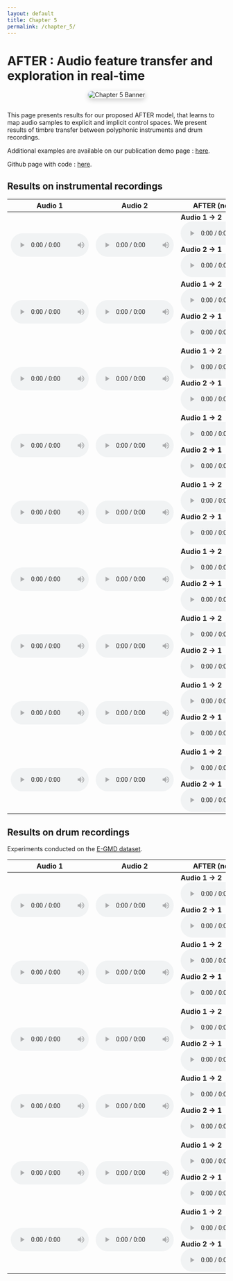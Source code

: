 ```yaml
---
layout: default
title: Chapter 5
permalink: /chapter_5/
---
```


# AFTER : Audio feature transfer and exploration in real-time

<div style="text-align: center; margin-bottom: 30px;"> 
  <img src="/phd_support/docs/assets/after.jpg" 
       alt="Chapter 5 Banner" 
       style="max-width: 100%; height: auto; border-radius: 10px; box-shadow: 0px 4px 12px rgba(0,0,0,0.2);" />
</div>

This page presents results for our proposed AFTER model, that learns to map audio samples to explicit and implicit control spaces. We present results of timbre transfer between polyphonic instruments and drum recordings. 

Additional examples are available on our publication demo page : <a href="https://nilsdem.github.io/control-transfer-diffusion/">here</a>.

Github page with code :  <a href="https://github.com/acids-ircam/AFTER"> here</a>.

## Results on instrumental recordings 

<table class="table table-sm text-center" style="vertical-align: middle; width: 100%;">
  <thead>
    <tr>
      <th style="text-align:center; width: 200px;">Audio 1</th>
      <th style="text-align:center; width: 200px;">Audio 2</th>
      <th style="text-align:center; width: 300px;">AFTER (no SSL)</th>
      <th style="text-align:center; width: 300px;">AFTER (SSL)</th>
    </tr>
  </thead>
  <tbody>

  <!-- Example 11 -->
  <tr>
    <td>
      <audio src="/phd_support/docs/assets/samples/chapter5/nossl/example_11/audio1.wav" controls style="width: 180px"></audio>
    </td>
    <td>
      <audio src="/phd_support/docs/assets/samples/chapter5/nossl/example_11/audio2.wav" controls style="width: 180px"></audio>
    </td>
    <td>
      <div><b>Audio 1 → 2</b></div>
      <audio src="/phd_support/docs/assets/samples/chapter5/nossl/example_11/audio12.wav" controls style="width: 180px"></audio>
      <div><b>Audio 2 → 1</b></div>
      <audio src="/phd_support/docs/assets/samples/chapter5/nossl/example_11/audio21.wav" controls style="width: 180px"></audio>
    </td>
    <td>
      <div><b>Audio 1 → 2</b></div>
      <audio src="/phd_support/docs/assets/samples/chapter5/ssl/example_11/audio12.wav" controls style="width: 180px"></audio>
      <div><b>Audio 2 → 1</b></div>
      <audio src="/phd_support/docs/assets/samples/chapter5/ssl/example_11/audio21.wav" controls style="width: 180px"></audio>
    </td>
  </tr>

  <!-- Example 15 -->
  <tr>
    <td>
      <audio src="/phd_support/docs/assets/samples/chapter5/nossl/example_15/audio1.wav" controls style="width: 180px"></audio>
    </td>
    <td>
      <audio src="/phd_support/docs/assets/samples/chapter5/nossl/example_15/audio2.wav" controls style="width: 180px"></audio>
    </td>
    <td>
      <div><b>Audio 1 → 2</b></div>
      <audio src="/phd_support/docs/assets/samples/chapter5/nossl/example_15/audio12.wav" controls style="width: 180px"></audio>
      <div><b>Audio 2 → 1</b></div>
      <audio src="/phd_support/docs/assets/samples/chapter5/nossl/example_15/audio21.wav" controls style="width: 180px"></audio>
    </td>
    <td>
      <div><b>Audio 1 → 2</b></div>
      <audio src="/phd_support/docs/assets/samples/chapter5/ssl/example_15/audio12.wav" controls style="width: 180px"></audio>
      <div><b>Audio 2 → 1</b></div>
      <audio src="/phd_support/docs/assets/samples/chapter5/ssl/example_15/audio21.wav" controls style="width: 180px"></audio>
    </td>
  </tr>

  <!-- Example 18 -->
  <tr>
    <td>
      <audio src="/phd_support/docs/assets/samples/chapter5/nossl/example_18/audio1.wav" controls style="width: 180px"></audio>
    </td>
    <td>
      <audio src="/phd_support/docs/assets/samples/chapter5/nossl/example_18/audio2.wav" controls style="width: 180px"></audio>
    </td>
    <td>
      <div><b>Audio 1 → 2</b></div>
      <audio src="/phd_support/docs/assets/samples/chapter5/nossl/example_18/audio12.wav" controls style="width: 180px"></audio>
      <div><b>Audio 2 → 1</b></div>
      <audio src="/phd_support/docs/assets/samples/chapter5/nossl/example_18/audio21.wav" controls style="width: 180px"></audio>
    </td>
    <td>
      <div><b>Audio 1 → 2</b></div>
      <audio src="/phd_support/docs/assets/samples/chapter5/ssl/example_18/audio12.wav" controls style="width: 180px"></audio>
      <div><b>Audio 2 → 1</b></div>
      <audio src="/phd_support/docs/assets/samples/chapter5/ssl/example_18/audio21.wav" controls style="width: 180px"></audio>
    </td>
  </tr>

  <!-- Example 84 -->
  <tr>
    <td>
      <audio src="/phd_support/docs/assets/samples/chapter5/nossl/example_84/audio1.wav" controls style="width: 180px"></audio>
    </td>
    <td>
      <audio src="/phd_support/docs/assets/samples/chapter5/nossl/example_84/audio2.wav" controls style="width: 180px"></audio>
    </td>
    <td>
      <div><b>Audio 1 → 2</b></div>
      <audio src="/phd_support/docs/assets/samples/chapter5/nossl/example_84/audio12.wav" controls style="width: 180px"></audio>
      <div><b>Audio 2 → 1</b></div>
      <audio src="/phd_support/docs/assets/samples/chapter5/nossl/example_84/audio21.wav" controls style="width: 180px"></audio>
    </td>
    <td>
      <div><b>Audio 1 → 2</b></div>
      <audio src="/phd_support/docs/assets/samples/chapter5/ssl/example_84/audio12.wav" controls style="width: 180px"></audio>
      <div><b>Audio 2 → 1</b></div>
      <audio src="/phd_support/docs/assets/samples/chapter5/ssl/example_84/audio21.wav" controls style="width: 180px"></audio>
    </td>
  </tr>

  <!-- Example 87 -->
  <tr>
    <td>
      <audio src="/phd_support/docs/assets/samples/chapter5/nossl/example_87/audio1.wav" controls style="width: 180px"></audio>
    </td>
    <td>
      <audio src="/phd_support/docs/assets/samples/chapter5/nossl/example_87/audio2.wav" controls style="width: 180px"></audio>
    </td>
    <td>
      <div><b>Audio 1 → 2</b></div>
      <audio src="/phd_support/docs/assets/samples/chapter5/nossl/example_87/audio12.wav" controls style="width: 180px"></audio>
      <div><b>Audio 2 → 1</b></div>
      <audio src="/phd_support/docs/assets/samples/chapter5/nossl/example_87/audio21.wav" controls style="width: 180px"></audio>
    </td>
    <td>
      <div><b>Audio 1 → 2</b></div>
      <audio src="/phd_support/docs/assets/samples/chapter5/ssl/example_87/audio12.wav" controls style="width: 180px"></audio>
      <div><b>Audio 2 → 1</b></div>
      <audio src="/phd_support/docs/assets/samples/chapter5/ssl/example_87/audio21.wav" controls style="width: 180px"></audio>
    </td>
  </tr>
<!-- Example 63 -->
  <tr>
    <td>
      <audio src="/phd_support/docs/assets/samples/chapter5/nossl/real/example_63/audio1.wav" controls style="width: 180px"></audio>
    </td>
    <td>
      <audio src="/phd_support/docs/assets/samples/chapter5/nossl/real/example_63/audio2.wav" controls style="width: 180px"></audio>
    </td>
    <td>
      <div><b>Audio 1 → 2</b></div>
      <audio src="/phd_support/docs/assets/samples/chapter5/nossl/real/example_63/audio12.wav" controls style="width: 180px"></audio>
      <div><b>Audio 2 → 1</b></div>
      <audio src="/phd_support/docs/assets/samples/chapter5/nossl/real/example_63/audio21.wav" controls style="width: 180px"></audio>
    </td>
    <td>
      <div><b>Audio 1 → 2</b></div>
      <audio src="/phd_support/docs/assets/samples/chapter5/ssl/real/example_63/audio12.wav" controls style="width: 180px"></audio>
      <div><b>Audio 2 → 1</b></div>
      <audio src="/phd_support/docs/assets/samples/chapter5/ssl/real/example_63/audio21.wav" controls style="width: 180px"></audio>
    </td>
  </tr>

  <!-- Example 66 -->
  <tr>
    <td>
      <audio src="/phd_support/docs/assets/samples/chapter5/nossl/real/example_66/audio1.wav" controls style="width: 180px"></audio>
    </td>
    <td>
      <audio src="/phd_support/docs/assets/samples/chapter5/nossl/real/example_66/audio2.wav" controls style="width: 180px"></audio>
    </td>
    <td>
      <div><b>Audio 1 → 2</b></div>
      <audio src="/phd_support/docs/assets/samples/chapter5/nossl/real/example_66/audio12.wav" controls style="width: 180px"></audio>
      <div><b>Audio 2 → 1</b></div>
      <audio src="/phd_support/docs/assets/samples/chapter5/nossl/real/example_66/audio21.wav" controls style="width: 180px"></audio>
    </td>
    <td>
      <div><b>Audio 1 → 2</b></div>
      <audio src="/phd_support/docs/assets/samples/chapter5/ssl/real/example_66/audio12.wav" controls style="width: 180px"></audio>
      <div><b>Audio 2 → 1</b></div>
      <audio src="/phd_support/docs/assets/samples/chapter5/ssl/real/example_66/audio21.wav" controls style="width: 180px"></audio>
    </td>
  </tr>

  <!-- Example 69 -->
  <tr>
    <td>
      <audio src="/phd_support/docs/assets/samples/chapter5/nossl/real/example_69/audio1.wav" controls style="width: 180px"></audio>
    </td>
    <td>
      <audio src="/phd_support/docs/assets/samples/chapter5/nossl/real/example_69/audio2.wav" controls style="width: 180px"></audio>
    </td>
    <td>
      <div><b>Audio 1 → 2</b></div>
      <audio src="/phd_support/docs/assets/samples/chapter5/nossl/real/example_69/audio12.wav" controls style="width: 180px"></audio>
      <div><b>Audio 2 → 1</b></div>
      <audio src="/phd_support/docs/assets/samples/chapter5/nossl/real/example_69/audio21.wav" controls style="width: 180px"></audio>
    </td>
    <td>
      <div><b>Audio 1 → 2</b></div>
      <audio src="/phd_support/docs/assets/samples/chapter5/ssl/real/example_69/audio12.wav" controls style="width: 180px"></audio>
      <div><b>Audio 2 → 1</b></div>
      <audio src="/phd_support/docs/assets/samples/chapter5/ssl/real/example_69/audio21.wav" controls style="width: 180px"></audio>
    </td>
  </tr>

  <!-- Example 73 -->
  <tr>
    <td>
      <audio src="/phd_support/docs/assets/samples/chapter5/nossl/real/example_73/audio1.wav" controls style="width: 180px"></audio>
    </td>
    <td>
      <audio src="/phd_support/docs/assets/samples/chapter5/nossl/real/example_73/audio2.wav" controls style="width: 180px"></audio>
    </td>
    <td>
      <div><b>Audio 1 → 2</b></div>
      <audio src="/phd_support/docs/assets/samples/chapter5/nossl/real/example_73/audio12.wav" controls style="width: 180px"></audio>
      <div><b>Audio 2 → 1</b></div>
      <audio src="/phd_support/docs/assets/samples/chapter5/nossl/real/example_73/audio21.wav" controls style="width: 180px"></audio>
    </td>
    <td>
      <div><b>Audio 1 → 2</b></div>
      <audio src="/phd_support/docs/assets/samples/chapter5/ssl/real/example_73/audio12.wav" controls style="width: 180px"></audio>
      <div><b>Audio 2 → 1</b></div>
      <audio src="/phd_support/docs/assets/samples/chapter5/ssl/real/example_73/audio21.wav" controls style="width: 180px"></audio>
    </td>
  </tr>
  

  </tbody>
</table>



## Results on drum recordings 

Experiments conducted on the [E-GMD dataset](https://magenta.withgoogle.com/datasets/e-gmd). 


<table class="table table-sm text-center" style="vertical-align: middle; width: 100%;">
  <thead>
    <tr>
      <th style="text-align:center; width: 200px;">Audio 1</th>
      <th style="text-align:center; width: 200px;">Audio 2</th>
      <th style="text-align:center; width: 300px;">AFTER (no SSL)</th>
      <th style="text-align:center; width: 300px;">AFTER (SSL)</th>
    </tr>
  </thead>
  <tbody>

  <!-- Example 11 -->
  <tr>
    <td>
      <audio src="/phd_support/docs/assets/samples/chapter5/drums_no_ssl/example_36/audio1.wav" controls style="width: 180px"></audio>
    </td>
    <td>
      <audio src="/phd_support/docs/assets/samples/chapter5/drums_no_ssl/example_36/audio2.wav" controls style="width: 180px"></audio>
    </td>
    <td>
      <div><b>Audio 1 → 2</b></div>
      <audio src="/phd_support/docs/assets/samples/chapter5/drums_no_ssl/example_36/audio12.wav" controls style="width: 180px"></audio>
      <div><b>Audio 2 → 1</b></div>
      <audio src="/phd_support/docs/assets/samples/chapter5/drums_no_ssl/example_36/audio21.wav" controls style="width: 180px"></audio>
    </td>
    <td>
      <div><b>Audio 1 → 2</b></div>
      <audio src="/phd_support/docs/assets/samples/chapter5/drums_ssl/example_36/audio12.wav" controls style="width: 180px"></audio>
      <div><b>Audio 2 → 1</b></div>
      <audio src="/phd_support/docs/assets/samples/chapter5/drums_ssl/example_36/audio21.wav" controls style="width: 180px"></audio>
    </td>
  </tr>
  
  <tr>
    <td>
      <audio src="/phd_support/docs/assets/samples/chapter5/drums_no_ssl/example_41/audio1.wav" controls style="width: 180px"></audio>
    </td>
    <td>
      <audio src="/phd_support/docs/assets/samples/chapter5/drums_no_ssl/example_41/audio2.wav" controls style="width: 180px"></audio>
    </td>
    <td>
      <div><b>Audio 1 → 2</b></div>
      <audio src="/phd_support/docs/assets/samples/chapter5/drums_no_ssl/example_41/audio12.wav" controls style="width: 180px"></audio>
      <div><b>Audio 2 → 1</b></div>
      <audio src="/phd_support/docs/assets/samples/chapter5/drums_no_ssl/example_41/audio21.wav" controls style="width: 180px"></audio>
    </td>
    <td>
      <div><b>Audio 1 → 2</b></div>
      <audio src="/phd_support/docs/assets/samples/chapter5/drums_ssl/example_41/audio12.wav" controls style="width: 180px"></audio>
      <div><b>Audio 2 → 1</b></div>
      <audio src="/phd_support/docs/assets/samples/chapter5/drums_ssl/example_41/audio21.wav" controls style="width: 180px"></audio>
    </td>
  </tr>
  
   <tr>
    <td>
      <audio src="/phd_support/docs/assets/samples/chapter5/drums_no_ssl/example_46/audio1.wav" controls style="width: 180px"></audio>
    </td>
    <td>
      <audio src="/phd_support/docs/assets/samples/chapter5/drums_no_ssl/example_46/audio2.wav" controls style="width: 180px"></audio>
    </td>
    <td>
      <div><b>Audio 1 → 2</b></div>
      <audio src="/phd_support/docs/assets/samples/chapter5/drums_no_ssl/example_46/audio12.wav" controls style="width: 180px"></audio>
      <div><b>Audio 2 → 1</b></div>
      <audio src="/phd_support/docs/assets/samples/chapter5/drums_no_ssl/example_46/audio21.wav" controls style="width: 180px"></audio>
    </td>
    <td>
      <div><b>Audio 1 → 2</b></div>
      <audio src="/phd_support/docs/assets/samples/chapter5/drums_ssl/example_46/audio12.wav" controls style="width: 180px"></audio>
      <div><b>Audio 2 → 1</b></div>
      <audio src="/phd_support/docs/assets/samples/chapter5/drums_ssl/example_46/audio21.wav" controls style="width: 180px"></audio>
    </td>
  </tr>
  
  <tr>
    <td>
      <audio src="/phd_support/docs/assets/samples/chapter5/drums_no_ssl/example_50/audio1.wav" controls style="width: 180px"></audio>
    </td>
    <td>
      <audio src="/phd_support/docs/assets/samples/chapter5/drums_no_ssl/example_50/audio2.wav" controls style="width: 180px"></audio>
    </td>
    <td>
      <div><b>Audio 1 → 2</b></div>
      <audio src="/phd_support/docs/assets/samples/chapter5/drums_no_ssl/example_50/audio12.wav" controls style="width: 180px"></audio>
      <div><b>Audio 2 → 1</b></div>
      <audio src="/phd_support/docs/assets/samples/chapter5/drums_no_ssl/example_50/audio21.wav" controls style="width: 180px"></audio>
    </td>
    <td>
      <div><b>Audio 1 → 2</b></div>
      <audio src="/phd_support/docs/assets/samples/chapter5/drums_ssl/example_50/audio12.wav" controls style="width: 180px"></audio>
      <div><b>Audio 2 → 1</b></div>
      <audio src="/phd_support/docs/assets/samples/chapter5/drums_ssl/example_50/audio21.wav" controls style="width: 180px"></audio>
    </td>
  </tr>
  
  <tr>
    <td>
      <audio src="/phd_support/docs/assets/samples/chapter5/drums_no_ssl/example_56/audio1.wav" controls style="width: 180px"></audio>
    </td>
    <td>
      <audio src="/phd_support/docs/assets/samples/chapter5/drums_no_ssl/example_56/audio2.wav" controls style="width: 180px"></audio>
    </td>
    <td>
      <div><b>Audio 1 → 2</b></div>
      <audio src="/phd_support/docs/assets/samples/chapter5/drums_no_ssl/example_56/audio12.wav" controls style="width: 180px"></audio>
      <div><b>Audio 2 → 1</b></div>
      <audio src="/phd_support/docs/assets/samples/chapter5/drums_no_ssl/example_56/audio21.wav" controls style="width: 180px"></audio>
    </td>
    <td>
      <div><b>Audio 1 → 2</b></div>
      <audio src="/phd_support/docs/assets/samples/chapter5/drums_ssl/example_56/audio12.wav" controls style="width: 180px"></audio>
      <div><b>Audio 2 → 1</b></div>
      <audio src="/phd_support/docs/assets/samples/chapter5/drums_ssl/example_56/audio21.wav" controls style="width: 180px"></audio>
    </td>
  </tr>
  
  <tr>
    <td>
      <audio src="/phd_support/docs/assets/samples/chapter5/drums_no_ssl/example_61/audio1.wav" controls style="width: 180px"></audio>
    </td>
    <td>
      <audio src="/phd_support/docs/assets/samples/chapter5/drums_no_ssl/example_61/audio2.wav" controls style="width: 180px"></audio>
    </td>
    <td>
      <div><b>Audio 1 → 2</b></div>
      <audio src="/phd_support/docs/assets/samples/chapter5/drums_no_ssl/example_61/audio12.wav" controls style="width: 180px"></audio>
      <div><b>Audio 2 → 1</b></div>
      <audio src="/phd_support/docs/assets/samples/chapter5/drums_no_ssl/example_61/audio21.wav" controls style="width: 180px"></audio>
    </td>
    <td>
      <div><b>Audio 1 → 2</b></div>
      <audio src="/phd_support/docs/assets/samples/chapter5/drums_ssl/example_61/audio12.wav" controls style="width: 180px"></audio>
      <div><b>Audio 2 → 1</b></div>
      <audio src="/phd_support/docs/assets/samples/chapter5/drums_ssl/example_61/audio21.wav" controls style="width: 180px"></audio>
    </td>
  </tr>
  
  </tbody>
</table>

